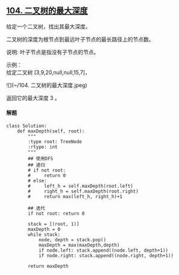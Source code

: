 ## [104. 二叉树的最大深度](https://leetcode-cn.com/problems/maximum-depth-of-binary-tree/)

给定一个二叉树，找出其最大深度。

二叉树的深度为根节点到最远叶子节点的最长路径上的节点数。

说明: 叶子节点是指没有子节点的节点。

示例：<br>
给定二叉树 [3,9,20,null,null,15,7]，

![](~/104. 二叉树的最大深度.jpeg)

返回它的最大深度 3 。

#### 解题
```
class Solution:
    def maxDepth(self, root):
        """
        :type root: TreeNode
        :rtype: int
        """
        ## 使用DFS
        ## 递归
        # if not root: 
        #     return 0
        # else:
        #     left_h = self.maxDepth(root.left)
        #     right_h = self.maxDepth(root.right)
        #     return max(left_h, right_h)+1
        
        ## 迭代
        if not root: return 0
        
        stack = [(root, 1)]
        maxDepth = 0
        while stack:
            node, depth = stack.pop()
			maxDepth = max(maxDepth,depth)
            if node.left: stack.append((node.left, depth+1)) 
            if node.right: stack.append((node.right, depth+1)) 
        
        return maxDepth
```

